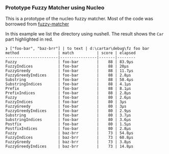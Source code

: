 ### Prototype Fuzzy Matcher using Nucleo

This is a prototype of the nucleo fuzzy matcher. Most of the code was borrowed from [fuzzy-matcher](https://github.com/lotabout/fuzzy-matcher/blob/master/examples/fz.rs)

In this example we list the directory using nushell. The result shows the `Car` part highlighted in red.

```nushell
❯ ["foo-bar", "baz-brr"] | to text | d:\cartar\debug\fz foo bar
method                 | match          | score | elapsed
-----------------------|----------------|-------|--------
Fuzzy                  | foo-bar        |    88 | 83.9µs
FuzzyIndices           | foo-bar        |    88 | 20µs
FuzzyGreedy            | foo-bar        |    88 | 11.7µs
FuzzyGreedyIndices     | foo-bar        |    88 | 2.8µs
Substring              | foo-bar        |    88 | 58.4µs
SubstringIndices       | foo-bar        |    88 | 4.1µs
Prefix                 | foo-bar        |    88 | 8.1µs
PrefixIndices          | foo-bar        |    88 | 2.8µs
Fuzzy                  | foo-bar        |    80 | 2.6µs
FuzzyIndices           | foo-bar        |    80 | 3µs
FuzzyGreedy            | foo-bar        |    80 | 3µs
FuzzyGreedyIndices     | foo-bar        |    80 | 2.9µs
Substring              | foo-bar        |    80 | 3.7µs
SubstringIndices       | foo-bar        |    80 | 3.6µs
Postfix                | foo-bar        |    80 | 1.5µs
PostfixIndices         | foo-bar        |    80 | 2.8µs
Fuzzy                  | baz-brr        |    73 | 54.8µs
FuzzyIndices           | baz-brr        |    73 | 60.8µs
FuzzyGreedy            | baz-brr        |    73 | 3.8µs
FuzzyGreedyIndices     | baz-brr        |    73 | 14.8µs
```
